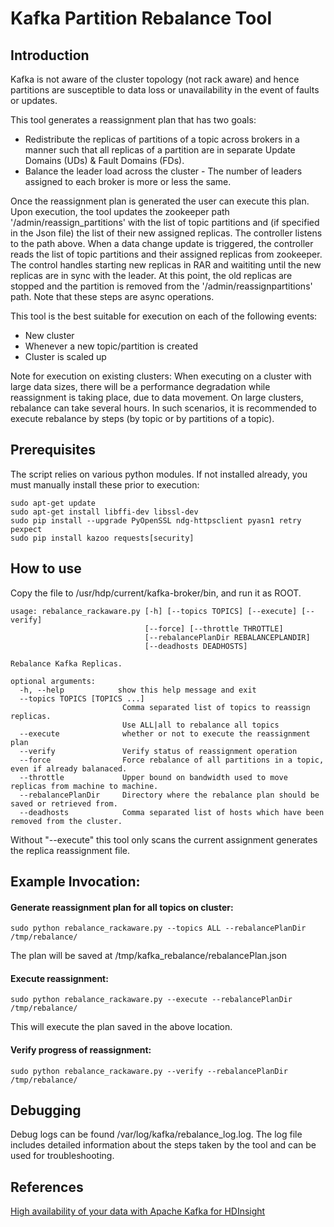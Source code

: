 # Kafka Partition Rebalance Tool

## Introduction
Kafka is not aware of the cluster topology (not rack aware) and hence partitions are susceptible to data loss or unavailability in the event of faults or updates. 

This tool generates a reassignment plan that has two goals:
- Redistribute the replicas of partitions of a topic across brokers in a manner such that all replicas of a partition are in separate Update Domains (UDs) & Fault Domains (FDs).
- Balance the leader load across the cluster - The number of leaders assigned to each broker is more or less the same. 

Once the reassignment plan is generated the user can execute this plan. Upon execution, the tool updates the zookeeper path '/admin/reassign_partitions' with the list of topic partitions and (if specified in the Json file) the list of their new assigned replicas. The controller listens to the path above. When a data change update is triggered, the controller reads the list of topic partitions and their assigned replicas from zookeeper. The control handles starting new replicas in RAR and waititing until the new replicas are in sync with the leader. At this point, the old replicas are stopped and the partition is removed from the '/admin/reassignpartitions' path. Note that these steps are async operations.

This tool is the best suitable for execution on each of the following events:
- New cluster
- Whenever a new topic/partition is created
- Cluster is scaled up

Note for execution on existing clusters:
When executing on a cluster with large data sizes, there will be a performance degradation while reassignment is taking place, due to data movement. 
On large clusters, rebalance can take several hours. In such scenarios, it is recommended to execute rebalance by steps (by topic or by partitions of a topic).

## Prerequisites
The script relies on various python modules. If not installed already, you must manually install these prior to execution:
```
sudo apt-get update
sudo apt-get install libffi-dev libssl-dev
sudo pip install --upgrade PyOpenSSL ndg-httpsclient pyasn1 retry pexpect
sudo pip install kazoo requests[security]
```

## How to use
Copy the file to /usr/hdp/current/kafka-broker/bin, and run it as ROOT.

```
usage: rebalance_rackaware.py [-h] [--topics TOPICS] [--execute] [--verify]
                              [--force] [--throttle THROTTLE]
                              [--rebalancePlanDir REBALANCEPLANDIR]
                              [--deadhosts DEADHOSTS]

Rebalance Kafka Replicas.

optional arguments:
  -h, --help            show this help message and exit
  --topics TOPICS [TOPICS ...]
                         Comma separated list of topics to reassign replicas.
                         Use ALL|all to rebalance all topics
  --execute              whether or not to execute the reassignment plan
  --verify               Verify status of reassignment operation
  --force                Force rebalance of all partitions in a topic, even if already balanaced.
  --throttle             Upper bound on bandwidth used to move replicas from machine to machine.
  --rebalancePlanDir     Directory where the rebalance plan should be saved or retrieved from.
  --deadhosts            Comma separated list of hosts which have been removed from the cluster.
```

Without "--execute" this tool only scans the current assignment generates the replica reassignment file.

## Example Invocation:

#### Generate reassignment plan for all topics on cluster:

```sudo python rebalance_rackaware.py --topics ALL --rebalancePlanDir /tmp/rebalance/```

The plan will be saved at /tmp/kafka_rebalance/rebalancePlan.json

#### Execute reassignment:

```sudo python rebalance_rackaware.py --execute --rebalancePlanDir /tmp/rebalance/```

This will execute the plan saved in the above location.

#### Verify progress of reassignment:

```sudo python rebalance_rackaware.py --verify --rebalancePlanDir /tmp/rebalance/```


## Debugging
Debug logs can be found /var/log/kafka/rebalance_log.log.
The log file includes detailed information about the steps taken by the tool and can be used for troubleshooting.

## References
[High availability of your data with Apache Kafka for HDInsight](https://docs.microsoft.com/en-us/azure/hdinsight/kafka/apache-kafka-high-availability)
